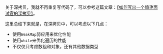 关于深拷贝，我就不再重复写代码了，可以参考这篇文章：[【如何写出一个惊艳面试官的深拷贝】](https://mp.weixin.qq.com/s/ANjtVpcer23QqcJL6TF2tQ)。

这里总结下来就是，在深拷贝中，可以考虑以下几点：

* 使用`WeakMap`弱应用来优化性能
* 使用`while`来优化遍历的性能
* 不仅仅只考虑数组和对象，还有其他数据类型